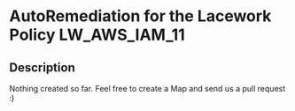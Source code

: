 # AutoRemediation for the Lacework Policy LW_AWS_IAM_11

## Description
Nothing created so far. Feel free to create a Map and send us a pull request :)
